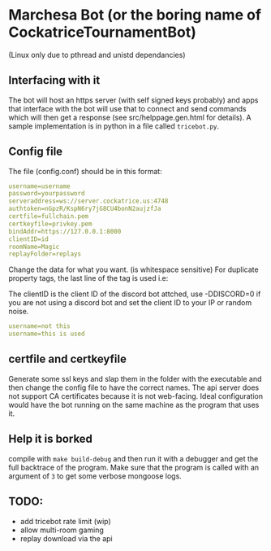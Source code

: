 # Marchesa Bot (or the boring name of CockatriceTournamentBot)
(Linux only due to pthread and unistd dependancies)

## Interfacing with it 
The bot will host an https server (with self signed keys probably) and apps that
interface with the bot will use that to connect and send commands which will then
get a response (see src/helppage.gen.html for details). A sample implementation is
in python in a file called `tricebot.py`.

## Config file
The file (config.conf) should be in this format:

```yaml
username=username
password=yourpassword
serveraddress=ws://server.cockatrice.us:4748
authtoken=nGpzR/KspN6ry7jG8CU4bonN2aujzfJa
certfile=fullchain.pem
certkeyfile=privkey.pem
bindAddr=https://127.0.0.1:8000
clientID=id
roomName=Magic
replayFolder=replays
```
Change the data for what you want. (is whitespace sensitive)
For duplicate property tags, the last line of the tag is used i.e:

The clientID is the client ID of the discord bot attched, use -DDISCORD=0 if you
are not using a discord bot and set the client ID to your IP or random noise.

```yaml
username=not this
username=this is used

```

## certfile and certkeyfile
Generate some ssl keys and slap them in the folder with the executable and then
change the config file to have the correct names. The api server does not support
CA certificates because it is not web-facing. Ideal configuration would have the
bot running on the same machine as the program that uses it.

## Help it is borked
compile with `make build-debug` and then run it with a debugger and get the full
backtrace of the program. Make sure that the program is called with an argument of
`3` to get some verbose mongoose logs.

## TODO:
- add tricebot rate limit (wip)
- allow multi-room gaming
- replay download via the api
